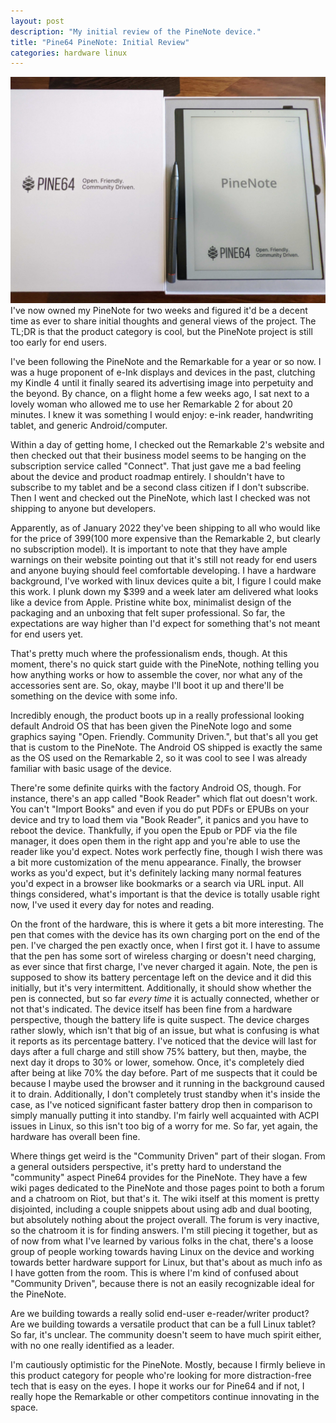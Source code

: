 ```yaml
---
layout: post
description: "My initial review of the PineNote device."
title: "Pine64 PineNote: Initial Review"
categories: hardware linux
---
```

![My PineNote](/assets/pinenote.jpg)
I've now owned my PineNote for two weeks and figured it'd be a decent time as ever to share initial thoughts and general views of the project. The TL;DR is that the product category is cool, but the PineNote project is still too early for end users.

I've been following the PineNote and the Remarkable for a year or so now. I was a huge proponent of e-Ink displays and devices in the past, clutching my Kindle 4 until it finally seared its advertising image into perpetuity and the beyond. By chance, on a flight home a few weeks ago, I sat next to a lovely woman who allowed me to use her Remarkable 2 for about 20 minutes. I knew it was something I would enjoy: e-ink reader, handwriting tablet, and generic Android/computer.

Within a day of getting home, I checked out the Remarkable 2's website and then checked out that their business model seems to be hanging on the subscription service called "Connect". That just gave me a bad feeling about the device and product roadmap entirely. I shouldn't have to subscribe to my tablet and be a second class citizen if I don't subscribe. Then I went and checked out the PineNote, which last I checked was not shipping to anyone but developers.

Apparently, as of January 2022 they've been shipping to all who would like for the price of $399 ($100 more expensive than the Remarkable 2, but clearly no subscription model). It is important to note that they have ample warnings on their website pointing out that it's still not ready for end users and anyone buying should feel comfortable developing. I have a hardware background, I've worked with linux devices quite a bit, I figure I could make this work. I plunk down my $399 and a week later am delivered what looks like a device from Apple. Pristine white box, minimalist design of the packaging and an unboxing that felt super professional. So far, the expectations are way higher than I'd expect for something that's not meant for end users yet.

That's pretty much where the professionalism ends, though. At this moment, there's no quick start guide with the PineNote, nothing telling you how anything works or how to assemble the cover, nor what any of the accessories sent are. So, okay, maybe I'll boot it up and there'll be something on the device with some info.

Incredibly enough, the product boots up in a really professional looking default Android OS that has been given the PineNote logo and some graphics saying "Open. Friendly. Community Driven.", but that's all you get that is custom to the PineNote. The Android OS shipped is exactly the same as the OS used on the Remarkable 2, so it was cool to see I was already familiar with basic usage of the device.

There're some definite quirks with the factory Android OS, though. For instance, there's an app called "Book Reader" which flat out doesn't work. You can't "Import Books" and even if you do put PDFs or EPUBs on your device and try to load them via "Book Reader", it panics and you have to reboot the device. Thankfully, if you open the Epub or PDF via the file manager, it does open them in the right app and you're able to use the reader like you'd expect. Notes work perfectly fine, though I wish there was a bit more customization of the menu appearance. Finally, the browser works as you'd expect, but it's definitely lacking many normal features you'd expect in a browser like bookmarks or a search via URL input. All things considered, what's important is that the device is totally usable right now, I've used it every day for notes and reading.

On the front of the hardware, this is where it gets a bit more interesting. The pen that comes with the device has its own charging port on the end of the pen. I've charged the pen exactly once, when I first got it. I have to assume that the pen has some sort of wireless charging or doesn't need charging, as ever since that first charge, I've never charged it again. Note, the pen is supposed to show its battery percentage left on the device and it did this initially, but it's very intermittent. Additionally, it should show whether the pen is connected, but so far _every time_ it is actually connected, whether or not that's indicated. The device itself has been fine from a hardware perspective, though the battery life is quite suspect. The device charges rather slowly, which isn't that big of an issue, but what is confusing is what it reports as its percentage battery. I've noticed that the device will last for days after a full charge and still show 75% battery, but then, maybe, the next day it drops to 30% or lower, somehow. Once, it's completely died after being at like 70% the day before. Part of me suspects that it could be because I maybe used the browser and it running in the background caused it to drain. Additionally, I don't completely trust standby when it's inside the case, as I've noticed significant faster battery drop then in comparison to simply manually putting it into standby. I'm fairly well acquainted with ACPI issues in Linux, so this isn't too big of a worry for me. So far, yet again, the hardware has overall been fine.

Where things get weird is the "Community Driven" part of their slogan. From a general outsiders perspective, it's pretty hard to understand the "community" aspect Pine64 provides for the PineNote. They have a few wiki pages dedicated to the PineNote and those pages point to both a forum and a chatroom on Riot, but that's it. The wiki itself at this moment is pretty disjointed, including a couple snippets about using adb and dual booting, but absolutely nothing about the project overall. The forum is very inactive, so the chatroom it is for finding answers. I'm still piecing it together, but as of now from what I've learned by various folks in the chat, there's a loose group of people working towards having Linux on the device and working towards better hardware support for Linux, but that's about as much info as I have gotten from the room. This is where I'm kind of confused about "Community Driven", because there is not an easily recognizable ideal for the PineNote.

Are we building towards a really solid end-user e-reader/writer product? Are we building towards a versatile product that can be a full Linux tablet? So far, it's unclear. The community doesn't seem to have much spirit either, with no one really identified as a leader.

I'm cautiously optimistic for the PineNote. Mostly, because I firmly believe in this product category for people who're looking for more distraction-free tech that is easy on the eyes. I hope it works our for Pine64 and if not, I really hope the Remarkable or other competitors continue innovating in the space. 
